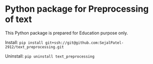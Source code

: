 # Python package for Preprocessing of text 

This Python package is prepared for Education purpose only. 

Install: 
`pip install git+ssh://git@github.com:SejalPatel-2912/text_preprocessing.git`

Uninstall:
`pip uninstall text_preprocessing`

